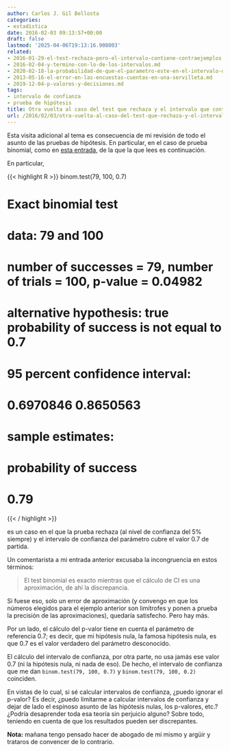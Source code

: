 ```yaml
---
author: Carlos J. Gil Bellosta
categories:
- estadística
date: 2016-02-03 09:13:57+00:00
draft: false
lastmod: '2025-04-06T19:13:16.908003'
related:
- 2016-01-29-el-test-rechaza-pero-el-intervalo-contiene-contraejemplos.md
- 2016-02-04-y-termino-con-lo-de-los-intervalos.md
- 2020-02-18-la-probabilidad-de-que-el-parametro-este-en-el-intervalo-de-confianza-es-95.md
- 2013-05-16-el-error-en-las-encuestas-cuentas-en-una-servilleta.md
- 2019-12-04-p-valores-y-decisiones.md
tags:
- intervalo de confianza
- prueba de hipótesis
title: Otra vuelta al caso del test que rechaza y el intervalo que contiene
url: /2016/02/03/otra-vuelta-al-caso-del-test-que-rechaza-y-el-intervalo-que-contiene/
---
```


Esta visita adicional al tema es consecuencia de mi revisión de todo el asunto de las pruebas de hipótesis. En particular, en el caso de prueba binomial, como en [esta entrada](http://www.datanalytics.com/2016/01/29/el-test-rechaza-pero-el-intervalo-contiene-contraejemplos/), de la que la que lees es continuación.

En particular,

{{< highlight R >}}
binom.test(79, 100, 0.7)

# Exact binomial test
#
# data:  79 and 100
# number of successes = 79, number of trials = 100, p-value = 0.04982
# alternative hypothesis: true probability of success is not equal to 0.7
# 95 percent confidence interval:
#   0.6970846 0.8650563
# sample estimates:
#   probability of success
# 0.79
{{< / highlight >}}

es un caso en el que la prueba rechaza (al nivel de confianza del 5% siempre) y el intervalo de confianza del parámetro cubre el valor 0.7 de partida.

Un comentarista a mi entrada anterior excusaba la incongruencia en estos términos:

>El test binomial es exacto mientras que el cálculo de CI es una aproximación, de ahí la discrepancia.

Si fuese eso, solo un error de aproximación (y convengo en que los números elegidos para el ejemplo anterior son limítrofes y ponen a prueba la precisión de las aproximaciones), quedaría satisfecho. Pero hay más.

Por un lado, el cálculo del p-valor tiene en cuenta el parámetro de referencia 0.7; es decir, que mi hipótesis nula, la famosa hipótesis nula, es que 0.7 es el valor verdadero del parámetro desconocido.

El cálculo del intervalo de confianza, por otra parte, no usa jamás ese valor 0.7 (ni la hipótesis nula, ni nada de eso). De hecho, el intervalo de confianza que me dan `binom.test(79, 100, 0.7)` y `binom.test(79, 100, 0.2)` coinciden.

En vistas de lo cual, si sé calcular intervalos de confianza, ¿puedo ignorar el p-valor? Es decir, ¿puedo limitarme a calcular intervalos de confianza y dejar de lado el espinoso asunto de las hipótesis nulas, los p-valores, etc.? ¿Podría desaprender toda esa teoría sin perjuicio alguno? Sobre todo, teniendo en cuenta de que los resultados pueden ser discrepantes.

**Nota:** mañana tengo pensado hacer de abogado de mí mismo y argüir y trataros de convencer de lo contrario.